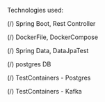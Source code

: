 Technologies used:


(/) Spring Boot, Rest Controller 

(/) DockerFile, DockerCompose

(/) Spring Data, DataJpaTest

(/) postgres DB

(/) TestContainers - Postgres

(/) TestContainers - Kafka

